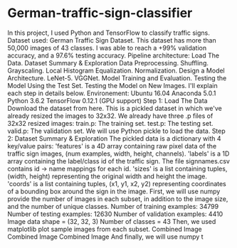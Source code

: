 # German-traffic-sign-classifier
In this project, I used Python and TensorFlow to classify traffic signs.  Dataset used: German Traffic Sign Dataset. This dataset has more than 50,000 images of 43 classes.  I was able to reach a +99% validation accuracy, and a 97.6% testing accuracy.  Pipeline architecture: Load The Data. Dataset Summary &amp; Exploration Data Preprocessing. Shuffling. Grayscaling. Local Histogram Equalization. Normalization. Design a Model Architecture. LeNet-5. VGGNet. Model Training and Evaluation. Testing the Model Using the Test Set. Testing the Model on New Images. I'll explain each step in details below.  Environement: Ubuntu 16.04 Anaconda 5.0.1 Python 3.6.2 TensorFlow 0.12.1 (GPU support) Step 1: Load The Data Download the dataset from here. This is a pickled dataset in which we've already resized the images to 32x32.  We already have three .p files of 32x32 resized images:  train.p: The training set. test.p: The testing set. valid.p: The validation set. We will use Python pickle to load the data.  Step 2: Dataset Summary &amp; Exploration The pickled data is a dictionary with 4 key/value pairs:  'features' is a 4D array containing raw pixel data of the traffic sign images, (num examples, width, height, channels). 'labels' is a 1D array containing the label/class id of the traffic sign. The file signnames.csv contains id -> name mappings for each id. 'sizes' is a list containing tuples, (width, height) representing the original width and height the image. 'coords' is a list containing tuples, (x1, y1, x2, y2) representing coordinates of a bounding box around the sign in the image. First, we will use numpy provide the number of images in each subset, in addition to the image size, and the number of unique classes. Number of training examples: 34799 Number of testing examples: 12630 Number of validation examples: 4410 Image data shape = (32, 32, 3) Number of classes = 43  Then, we used matplotlib plot sample images from each subset.  Combined Image  Combined Image  Combined Image  And finally, we will use numpy t

